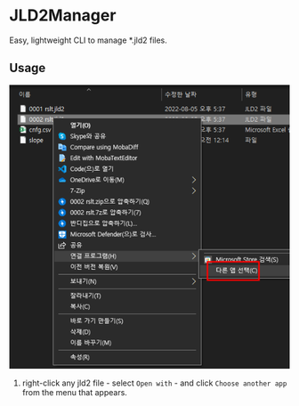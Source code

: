 # JLD2Manager
Easy, lightweight CLI to manage *.jld2 files.

## Usage

![20220806_022723.png](20220806_022723.png#center)

1. right-click any jld2 file - select `Open with` - and click `Choose another app` from the menu that appears.

